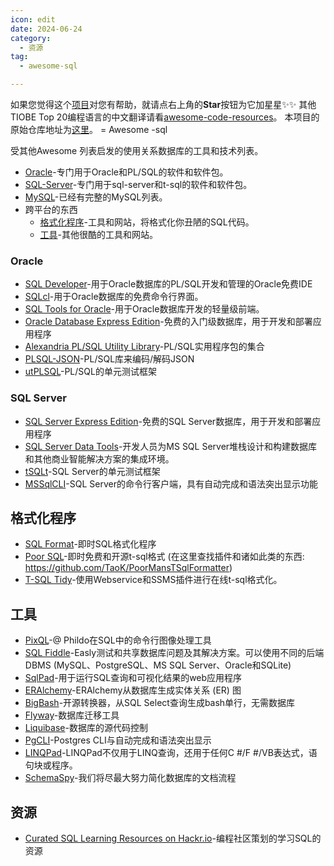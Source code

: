 ```yaml
---
icon: edit
date: 2024-06-24
category:
  - 资源
tag:
  - awesome-sql

---
```


如果您觉得这个[项目](https://github.com/awesome-code-resources/awesome-sql-zh)对您有帮助，就请点右上角的**Star**按钮为它加星星✨✨ 其他TIOBE Top 20编程语言的中文翻译请看[awesome-code-resources](https://github.com/awesome-code-resources/awesome-code-resources)。
本项目的原始仓库地址为[这里](https://github.com/danhuss/awesome-sql)。
= Awesome -sql

受其他Awesome 列表启发的使用关系数据库的工具和技术列表。

- [Oracle](#Oracle)-专门用于Oracle和PL/SQL的软件和软件包。
- [SQL-Server](#SQL-Server)-专门用于sql-server和t-sql的软件和软件包。
- [MySQL](https://github.com/shlomi-noach/awesome-mysql)-已经有完整的MySQL列表。
- 跨平台的东西
  - [格式化程序](#格式化程序)-工具和网站，将格式化你丑陋的SQL代码。
  - [工具](#工具)-其他很酷的工具和网站。
### Oracle

- [SQL Developer](https://www.oracle.com/database/technologies/appdev/sqldeveloper-landing.html)-用于Oracle数据库的PL/SQL开发和管理的Oracle免费IDE
- [SQLcl](https://www.oracle.com/database/technologies/appdev/sqlcl.html)-用于Oracle数据库的免费命令行界面。
- [SQL Tools for Oracle](http://sourceforge.net/projects/sqlt/)-用于Oracle数据库开发的轻量级前端。
- [Oracle Database Express Edition](https://www.oracle.com/database/technologies/appdev/xe.html)-免费的入门级数据库，用于开发和部署应用程序
- [Alexandria PL/SQL Utility Library](https://github.com/mortenbra/alexandria-plsql-utils)-PL/SQL实用程序包的集合
- [PLSQL-JSON](https://github.com/doberkofler/PLSQL-JSON)-PL/SQL库来编码/解码JSON
- [utPLSQL](http://utplsql.org/)-PL/SQL的单元测试框架
### SQL Server

- [SQL Server Express Edition](http://www.microsoft.com/en-us/server-cloud/products/sql-server-editions/sql-server-express.aspx)-免费的SQL Server数据库，用于开发和部署应用程序
- [SQL Server Data Tools](http://msdn.microsoft.com/en-us/data/tools.aspx)-开发人员为MS SQL Server堆栈设计和构建数据库和其他商业智能解决方案的集成环境。
- [tSQLt](http://tsqlt.org/)-SQL Server的单元测试框架
- [MSSqlCLI](https://github.com/dbcli/mssql-cli)-SQL Server的命令行客户端，具有自动完成和语法突出显示功能
## 格式化程序

- [SQL Format](http://www.dpriver.com/pp/sqlformat.htm)-即时SQL格式化程序
- [Poor SQL](http://poorsql.com/)-即时免费和开源t-sql格式 (在这里查找插件和诸如此类的东西: https://github.com/TaoK/PoorMansTSqlFormatter)
- [T-SQL Tidy](http://www.tsqltidy.com/Default.aspx)-使用Webservice和SSMS插件进行在线t-sql格式化。
## 工具

- [PixQL](https://github.com/Phildo/pixQL)-@ Phildo在SQL中的命令行图像处理工具
- [SQL Fiddle](http://sqlfiddle.com/)-Easly测试和共享数据库问题及其解决方案。可以使用不同的后端DBMS (MySQL、PostgreSQL、MS SQL Server、Oracle和SQLite)
- [SqlPad](http://rickbergfalk.github.io/sqlpad/)-用于运行SQL查询和可视化结果的web应用程序
- [ERAlchemy](https://github.com/Alexis-benoist/eralchemy)-ERAlchemy从数据库生成实体关系 (ER) 图
- [BigBash](https://github.com/zalando/bigbash)-开源转换器，从SQL Select查询生成bash单行，无需数据库
- [Flyway](https://flywaydb.org/)-数据库迁移工具
- [Liquibase](http://www.liquibase.org/)-数据库的源代码控制
- [PgCLI](https://github.com/dbcli/pgcli)-Postgres CLI与自动完成和语法突出显示
- [LINQPad](https://www.linqpad.net/)-LINQPad不仅用于LINQ查询，还用于任何C #/F #/VB表达式，语句块或程序。
- [SchemaSpy](https://github.com/schemaspy/schemaspy)-我们将尽最大努力简化数据库的文档流程
## 资源

- [Curated SQL Learning Resources on Hackr.io](https://hackr.io/tutorials/learn-sql)-编程社区策划的学习SQL的资源
